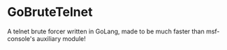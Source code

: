 # GoBruteTelnet
A telnet brute forcer written in GoLang, made to be much faster than msf-console's auxiliary module!
